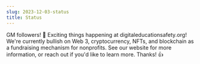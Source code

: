 ```yaml
---
slug: 2023-12-03-status
title: Status
---
```


GM followers! 🌄 Exciting things happening at digitaleducationsafety.org! We're currently bullish on Web 3, cryptocurrency, NFTs, and blockchain as a fundraising mechanism for nonprofits. See our website for more information, or reach out if you'd like to learn more. Thanks! 👍
